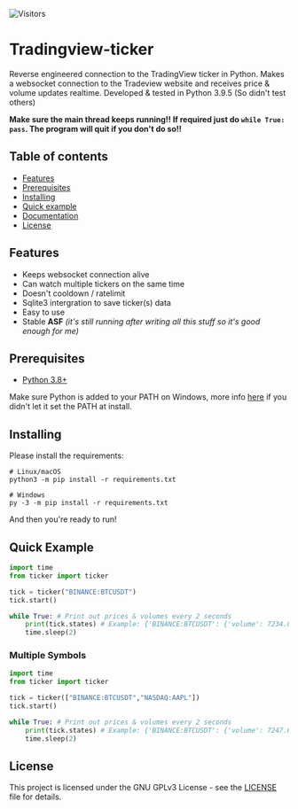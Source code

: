 ![Visitors](https://visitor-badge.laobi.icu/badge?page_id=Hattorius.Tradingview-ticker)
# Tradingview-ticker
Reverse engineered connection to the TradingView ticker in Python. Makes a websocket connection to the Tradeview website and receives price & volume updates realtime. Developed & tested in Python 3.9.5 (So didn't test others)

**Make sure the main thread keeps running!! If required just do `while True: pass`. The program will quit if you don't do so!!**

## Table of contents
* [Features](#features)
* [Prerequisites](#prerequisites)
* [Installing](#installing)
* [Quick example](#quick-example)
* [Documentation](https://github.com/Hattorius/Tradingview-ticker/wiki/API-Reference)
* [License](#license)

## Features
* Keeps websocket connection alive
* Can watch multiple tickers on the same time
* Doesn't cooldown / ratelimit
* Sqlite3 intergration to save ticker(s) data
* Easy to use
* Stable **ASF** *(it's still running after writing all this stuff so it's good enough for me)*

## Prerequisites
* [Python 3.8+](https://www.python.org/downloads/)

Make sure Python is added to your PATH on Windows, more info [here](https://superuser.com/a/143121) if you didn't let it set the PATH at install.

## Installing
Please install the requirements:
```
# Linux/macOS
python3 -m pip install -r requirements.txt

# Windows
py -3 -m pip install -r requirements.txt
```
And then you're ready to run!

## Quick Example
```py
import time
from ticker import ticker

tick = ticker("BINANCE:BTCUSDT")
tick.start()

while True: # Print out prices & volumes every 2 seconds
    print(tick.states) # Example: {'BINANCE:BTCUSDT': {'volume': 7234.88273, 'price': 42759.18, 'change': 248.08, 'changePercentage': 0.58, 'time': 1705390590}}
    time.sleep(2)
```
### Multiple Symbols
```py
import time
from ticker import ticker

tick = ticker(["BINANCE:BTCUSDT","NASDAQ:AAPL"])
tick.start()

while True: # Print out prices & volumes every 2 seconds
    print(tick.states) # Example: {'BINANCE:BTCUSDT': {'volume': 7247.69177, 'price': 42749.32, 'change': 238.22, 'changePercentage': 0.56, 'time': 1705390650}, 'NASDAQ:AAPL': {'volume': 40477782, 'price': 185.92, 'change': 0.33, 'changePercentage': 0.18, 'time': 1705107599}}
    time.sleep(2)
```

## License
This project is licensed under the GNU GPLv3 License - see the [LICENSE](LICENSE) file for details.
